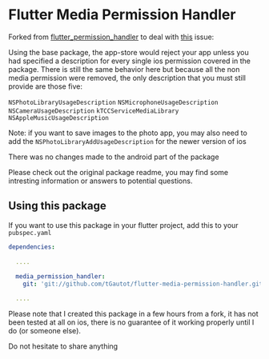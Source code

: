 # Flutter Media Permission Handler

Forked from [flutter_permission_handler](https://github.com/BaseflowIT/flutter-permission-handler) to deal with [this](https://github.com/BaseflowIT/flutter-permission-handler/issues/26) issue:

Using the base package, the app-store would reject your app unless you had specified a description for every single ios permission covered in the package. There is still the same behavior here but because all the non media permission were removed, the only description that you must still provide are those five:
 
 `NSPhotoLibraryUsageDescription`
 `NSMicrophoneUsageDescription`
 `NSCameraUsageDescription`
 `kTCCServiceMediaLibrary`
 `NSAppleMusicUsageDescription`
 
 Note: if you want to save images to the photo app, you may also need to add the `NSPhotoLibraryAddUsageDescription` for the newer version of ios
 
 There was no changes made to the android part of the package
 
 Please check out the original package readme, you may find some intresting information or answers to potential questions.

## Using this package

If you want to use this package in your flutter project, add this to your `pubspec.yaml`
```yaml
dependencies:
  
  ....
  
  media_permission_handler:
    git: 'git://github.com/tGautot/flutter-media-permission-handler.git'

  ....
```

Please note that I created this package in a few hours from a fork, it has not been tested at all on ios, there is no guarantee of it working properly until I do (or someone else).


Do not hesitate to share anything
